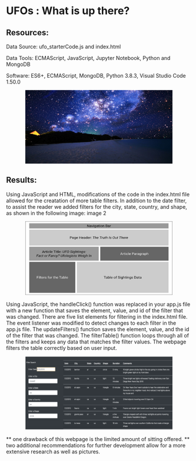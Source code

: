 # UFOs :  What is up there?
##   Resources:
Data Source: ufo_starterCode.js and index.html

Data Tools: ECMAScript, JavaScript, Jupyter Notebook, Python and MongoDB

Software: ES6+, ECMAScript, MongoDB, Python 3.8.3, Visual Studio Code 1.50.0

<p align="center">
   <img width="400" height="200" src="https://github.com/jacquie0583/UFOs/blob/main/image%201.jpg">
</p>  



##  Results:


Using JavaScript and HTML, modifications of the code in the index.html file allowed for the creatation of more table filters. In addition to the date filter, to assist the reader we added filters for the city, state, country, and shape, as shown in the following image:
image 2

<p align="center">
   <img width="400" height="200" src="https://github.com/jacquie0583/UFOs/blob/main/image%203.png">
</p>  


Using JavaScript, the handleClick() function was replaced in your app.js file with a new function that saves the element, value, and id of the filter that was changed. There are five list elements for filtering in the index.html file. The event listener was modified to detect changes to each filter in the app.js file. The updateFilters() function saves the element, value, and the id of the filter that was changed. The filterTable() function loops through all of the filters and keeps any data that matches the filter values. The webpage filters the table correctly based on user input. 


<p align="center">
   <img width="400" height="200" src="https://github.com/jacquie0583/UFOs/blob/main/image%202.png">
</p> 

**  one drawback of this webpage is the limited amount of sitting offered.
**  two additional recommendations for further development allow for a more extensive research as well as pictures.
